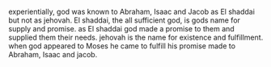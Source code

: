 experientially, god was known to Abraham, Isaac and Jacob as El shaddai but not as jehovah.
El shaddai, the all sufficient god, is gods name for supply and promise. as El shaddai
god made a promise to them and supplied them their needs. jehovah is the name for existence
and fulfillment. when god appeared to Moses he came to fulfill his promise made to Abraham,
Isaac and jacob.
